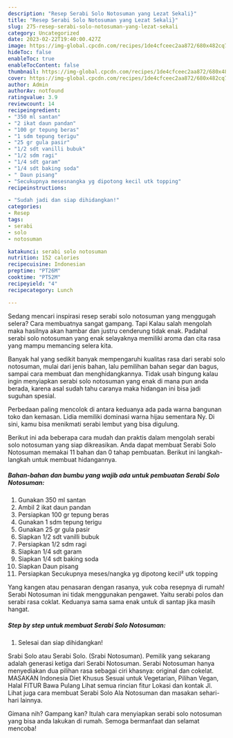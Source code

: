 ```yaml
---
description: "Resep Serabi Solo Notosuman yang Lezat Sekali}"
title: "Resep Serabi Solo Notosuman yang Lezat Sekali}"
slug: 275-resep-serabi-solo-notosuman-yang-lezat-sekali
category: Uncategorized
date: 2023-02-22T19:40:00.427Z
image: https://img-global.cpcdn.com/recipes/1de4cfceec2aa872/680x482cq70/serabi-solo-notosuman-foto-resep-utama.jpg
hideToc: false
enableToc: true
enableTocContent: false
thumbnail: https://img-global.cpcdn.com/recipes/1de4cfceec2aa872/680x482cq70/serabi-solo-notosuman-foto-resep-utama.jpg
cover: https://img-global.cpcdn.com/recipes/1de4cfceec2aa872/680x482cq70/serabi-solo-notosuman-foto-resep-utama.jpg
author: Admin
authorAv: notfound
ratingvalue: 3.9
reviewcount: 14
recipeingredient:
- "350 ml santan"
- "2 ikat daun pandan"
- "100 gr tepung beras"
- "1 sdm tepung terigu"
- "25 gr gula pasir"
- "1/2 sdt vanilli bubuk"
- "1/2 sdm ragi"
- "1/4 sdt garam"
- "1/4 sdt baking soda"
- " Daun pisang"
- "Secukupnya mesesnangka yg dipotong kecil utk topping"
recipeinstructions:

- "Sudah jadi dan siap dihidangkan!"
categories:
- Resep
tags:
- serabi
- solo
- notosuman

katakunci: serabi solo notosuman 
nutrition: 152 calories
recipecuisine: Indonesian
preptime: "PT26M"
cooktime: "PT52M"
recipeyield: "4"
recipecategory: Lunch

---
```



Sedang mencari inspirasi resep serabi solo notosuman yang menggugah selera? Cara membuatnya sangat gampang. Tapi Kalau salah mengolah maka hasilnya akan hambar dan justru cenderung tidak enak. Padahal serabi solo notosuman yang enak selayaknya memiliki aroma dan cita rasa yang mampu memancing selera kita.


Banyak hal yang sedikit banyak mempengaruhi kualitas rasa dari serabi solo notosuman, mulai dari jenis bahan, lalu pemilihan bahan segar dan bagus, sampai cara membuat dan menghidangkannya. Tidak usah bingung kalau ingin menyiapkan serabi solo notosuman yang enak di mana pun anda berada, karena asal sudah tahu caranya maka hidangan ini bisa jadi suguhan spesial.

Perbedaan paling mencolok di antara keduanya ada pada warna bangunan toko dan kemasan. Lidia memiliki dominasi warna hijau sementara Ny. Di sini, kamu bisa menikmati serabi lembut yang bisa digulung.


Berikut ini ada beberapa cara mudah dan praktis dalam mengolah serabi solo notosuman yang siap dikreasikan. Anda dapat membuat Serabi Solo Notosuman memakai 11 bahan dan 0 tahap pembuatan. Berikut ini langkah-langkah untuk membuat hidangannya.

<!--inarticleads1-->

##### Bahan-bahan dan bumbu yang wajib ada untuk pembuatan Serabi Solo Notosuman:

1. Gunakan 350 ml santan
1. Ambil 2 ikat daun pandan
1. Persiapkan 100 gr tepung beras
1. Gunakan 1 sdm tepung terigu
1. Gunakan 25 gr gula pasir
1. Siapkan 1/2 sdt vanilli bubuk
1. Persiapkan 1/2 sdm ragi
1. Siapkan 1/4 sdt garam
1. Siapkan 1/4 sdt baking soda
1. Siapkan  Daun pisang
1. Persiapkan Secukupnya meses/nangka yg dipotong kecil² utk topping


Yang kangen atau penasaran dengan rasanya, yuk coba resepnya di rumah! Serabi Notosuman ini tidak menggunakan pengawet. Yaitu serabi polos dan serabi rasa coklat. Keduanya sama sama enak untuk di santap jika masih hangat. 

<!--inarticleads2-->

##### Step by step untuk membuat Serabi Solo Notosuman:


1. Selesai dan siap dihidangkan!

Srabi Solo atau Serabi Solo. (Srabi Notosuman). Pemilik yang sekarang adalah generasi ketiga dari Serabi Notosuman. Serabi Notosuman hanya menyediakan dua pilihan rasa sebagai ciri khasnya: original dan cokelat. MASAKAN Indonesia Diet Khusus Sesuai untuk Vegetarian, Pilihan Vegan, Halal FITUR Bawa Pulang Lihat semua rincian fitur Lokasi dan kontak Jl. Lihat juga cara membuat Serabi Solo Ala Notosuman dan masakan sehari-hari lainnya. 

Gimana nih? Gampang kan? Itulah cara menyiapkan serabi solo notosuman yang bisa anda lakukan di rumah. Semoga bermanfaat dan selamat mencoba!
